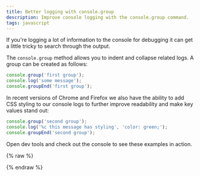```yaml
---
title: Better logging with console.group
description: Improve console logging with the console.group command.
tags: javascript
---
```


If you're logging a lot of information to the console for debugging it can get a little tricky to search through the
output.

The `console.group` method allows you to indent and collapse related logs. A group can be created as follows:

```js
console.group('first group');
console.log('some message');
console.groupEnd('first group');
```

In recent versions of Chrome and Firefox we also have the ability to add CSS styling to our console logs to further
improve readability and make key values stand out:

```js
console.group('second group');
console.log('%c this message has styling', 'color: green;');
console.groupEnd('second group');
```

Open dev tools and check out the console to see these examples in action.

{% raw %}
<script>
  console.group('first group');
  console.log('some message');
  console.groupEnd('first group');

  console.group('second group');
  console.log('%c this message has styling', 'color: green;');
  console.groupEnd('second group');
</script>
{% endraw %}
